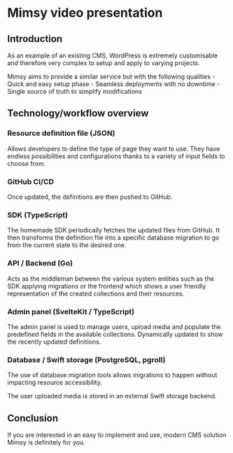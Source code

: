 # Mimsy video presentation

## Introduction

As an example of an existing CMS, WordPress is extremely customisable and therefore very complex to setup and apply to varying projects.

Mimsy aims to provide a similar service but with the following qualities
	- Quick and easy setup phase
	- Seamless deployments with no downtime
	- Single source of truth to simplify modifications


## Technology/workflow overview

### Resource definition file (JSON)

Allows developers to define the type of page they want to use. They have endless possibilities and configurations thanks to a variety of input fields to choose from.

### GitHub CI/CD

Once updated, the definitions are then pushed to GitHub.

### SDK (TypeScript)

The homemade SDK periodically fetches the updated files from GitHub.
It then transforms the definition file into a specific database migration to go from the current state to the desired one.

### API / Backend (Go)

Acts as the middleman between the various system entities such as the SDK applying migrations or the frontend which shows a user friendly representation of the created collections and their resources.

### Admin panel (SvelteKit / TypeScript)

The admin panel is used to manage users, upload media and populate the predefined fields in the available collections.
Dynamically updated to show the recently updated definitions.

### Database / Swift storage (PostgreSQL, pgroll)

The use of database migration tools allows migrations to happen without impacting resource accessibility.

The user uploaded media is stored in an external Swift storage backend.


## Conclusion

If you are interested in an easy to implement and use, modern CMS solution Mimsy is definitely for you.

